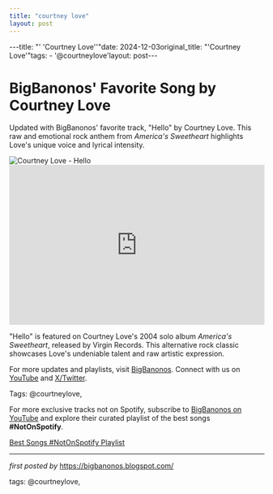 ```yaml
---
title: "courtney love"
layout: post
---
```

---title: "' 'Courtney Love''"date: 2024-12-03original_title: "'Courtney Love'"tags:  - '@courtneylove'layout: post---<!-- Post Title --><h1 >BigBanonos' Favorite Song by Courtney Love</h1> <!-- Introductory Text --><p >Updated with BigBanonos' favorite track, "Hello" by Courtney Love. This raw and emotional rock anthem from *America's Sweetheart* highlights Love's unique voice and lyrical intensity.</p> <!-- Featured Image --><div > <img src="https://www.revolvermag.com/wp-content/uploads/2019/11/24/gettyimages-566846469_copy.jpg" alt="Courtney Love - Hello" /></div> <!-- YouTube Video Embed --><div > <iframe width="100%" height="315" src="https://www.youtube.com/embed/cXlEsAa2kvc" title="Hello" frameborder="0" allow="accelerometer; autoplay; clipboard-write; encrypted-media; gyroscope; picture-in-picture; web-share" referrerpolicy="strict-origin-when-cross-origin" allowfullscreen></iframe></div> <!-- Song Information --><div > <p>"Hello" is featured on Courtney Love's 2004 solo album *America's Sweetheart*, released by Virgin Records. This alternative rock classic showcases Love's undeniable talent and raw artistic expression.</p></div> <!-- Footer Links --><div > <p>For more updates and playlists, visit <a href="https://bigbanonos.blogspot.com/" target="_blank">BigBanonos</a>. Connect with us on <a href="https://www.youtube.com/@BigBanonos" target="_blank">YouTube</a> and <a href="https://x.com/bigbanonos" target="_blank">X/Twitter</a>.</p></div> <!-- Tags --><p >Tags: @courtneylove,</p><!--Subscribe and Playlist Links--><div>    <p>For more exclusive tracks not on Spotify, subscribe to <a href="https://www.youtube.com/@BigBanonos" target="_blank">BigBanonos on YouTube</a> and explore their curated playlist of the best songs <strong>#NotOnSpotify</strong>.</p>    <p><a href="https://www.youtube.com/playlist?list=PLtuNtuTatqI0kFahUCbtbfenC_ET5O_tr" target="_blank">Best Songs #NotOnSpotify Playlist<br /></a></p></div><hr /><p><em>first posted by</em> <a href="https://bigbanonos.blogspot.com/" rel="noopener" target="_new">https://bigbanonos.blogspot.com/</a></p><p>tags: @courtneylove,</p>